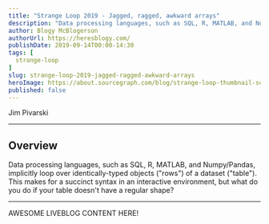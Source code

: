```yaml
---
title: "Strange Loop 2019 - Jagged, ragged, awkward arrays"
description: "Data processing languages, such as SQL, R, MATLAB, and Numpy/Pandas, implicitly loop over identically-typed objects (\"rows\") of a dataset (\"table\"). This makes for a succinct syntax in an interactive environment, but what do you do if your table doesn't have a regular shape?"
author: Blogy McBlogerson
authorUrl: https://heresblogy.com/
publishDate: 2019-09-14T00:00-14:30
tags: [
  strange-loop
]
slug: strange-loop-2019-jagged-ragged-awkward-arrays
heroImage: https://about.sourcegraph.com/blog/strange-loop-thumbnail-square-v2.jpg
published: false
---
```


<div className="container p-0 liveblog-presenters d-flex w-100 text-center">
  <div className="row m-0 w-100">
      <p className=" mr-12 m-0 w-100">
        <span className="liveblog-presenters__name">Jim Pivarski</span>
        <a href="https://github.com/jpivarski" target="_blank" title="GitHub"><i className="fa fa-github pr-2"></i></a>
      </p>
  </div>
</div>

---

## Overview

Data processing languages, such as SQL, R, MATLAB, and Numpy/Pandas, implicitly loop over identically-typed objects (\"rows\") of a dataset (\"table\"). This makes for a succinct syntax in an interactive environment, but what do you do if your table doesn't have a regular shape?

---

AWESOME LIVEBLOG CONTENT HERE!

